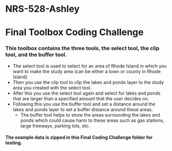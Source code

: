 # NRS-528-Ashley
# Final Toolbox Coding Challenge
### This toolbox contains the three tools, the select tool, the clip tool, and the buffer tool.
* The select tool is used to select for an area of Rhode Island in which you want to make the study area (can be either a town or county in Rhode Island)
* Then you use the clip tool to clip the lakes and ponds layer to the study area you created with the select tool.
* After this you use the select tool again and select for lakes and ponds that are larger than a specified amount that the user decides on. 
* Following this you use the buffer tool and set a distance around the lakes and ponds layer to set a buffer distance around these areas. 
  * The buffer tool helps to show the areas surrounding the lakes and ponds which could cause harm to these areas such as gas stations, large freeways, parking lots, etc.

#### The example data is zipped in this Final Coding Challenge folder for testing.
